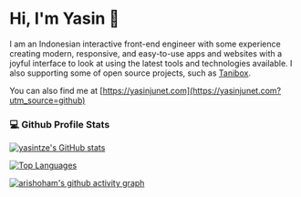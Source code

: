 # Hi, I'm Yasin 👋

I am an Indonesian interactive front-end engineer with some experience creating modern, responsive, and easy-to-use apps and websites with a joyful interface to look at using the latest tools and technologies available. I also supporting some of open source projects, such as [Tanibox](https://github.com/Tanibox/tania-core). 

You can also find me at [https://yasinjunet.com](https://yasinjunet.com?utm_source=github)

### 💻 Github Profile Stats

[![yasintze's GitHub stats](https://github-readme-stats.vercel.app/api?username=yasintze&hide=stars,issues&count_private=true&show_icons=true&theme=dark)](https://github.com/yasintze)

[![Top Languages](https://github-readme-stats.vercel.app/api/top-langs/?username=yasintze&layout=compact&theme=dark)](https://github.com/yasintze)

[![arishoham's github activity graph](https://activity-graph.herokuapp.com/graph?username=yasintze&theme=react-dark)](https://github.com/yasintze)
